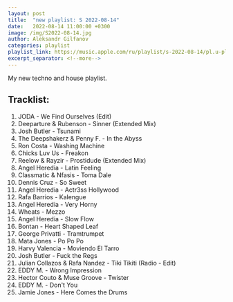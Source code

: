 ```yaml
---
layout: post
title:  "new playlist: S 2022-08-14"
date:   2022-08-14 11:00:00 +0300
image: /img/S2022-08-14.jpg
author: Aleksandr Gilfanov
categories: playlist
playlist_link: https://music.apple.com/ru/playlist/s-2022-08-14/pl.u-plmLTxG68PV
excerpt_separator: <!--more-->
---
```

My new techno and house playlist.
<!--more-->
## Tracklist:
1. JODA - We Find Ourselves (Edit)
2. Deeparture & Rubenson - Sinner (Extended Mix)
3. Josh Butler - Tsunami
4. The Deepshakerz & Penny F. - In the Abyss
5. Ron Costa - Washing Machine
6. Chicks Luv Us - Freakon
7. Reelow & Rayzir - Prostidude (Extended Mix)
8. Angel Heredia - Latin Feeling
9. Classmatic & Nfasis - Toma Dale
10. Dennis Cruz - So Sweet
11. Angel Heredia - Actr3ss Hollywood
12. Rafa Barrios - Kalengue
13. Angel Heredia - Very Horny
14. Wheats - Mezzo
15. Angel Heredia - Slow Flow
16. Bontan - Heart Shaped Leaf
17. George Privatti - Tramtrumpet
18. Mata Jones - Po Po Po
19. Harvy Valencia - Moviendo El Tarro
20. Josh Butler - Fuck the Regs
21. Julian Collazos & Rafa Nandez - Tiki Tikiti (Radio - Edit)
22. EDDY M. - Wrong Impression
23. Hector Couto & Muse Groove - Twister
24. EDDY M. - Don't You
25. Jamie Jones - Here Comes the Drums
